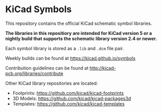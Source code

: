 # KiCad Symbols

This repository contains the official KiCad schematic symbol libraries.

**The libraries in this repositiory are intended for KiCad version 5 or a nightly build that supports the schematic library version 2.4 or newer.**

Each symbol library is stored as a `.lib` and `.dcm` file pair.

Weekly builds can be found at https://kicad.github.io/symbols

Contribution guidelines can be found at http://kicad-pcb.org/libraries/contribute

Other KiCad library repositories are located:

* Footprints: https://github.com/kicad/kicad-footprints
* 3D Models: https://github.com/kicad/kicad-packages3d
* Templates: https://github.com/kicad/kicad-templates
